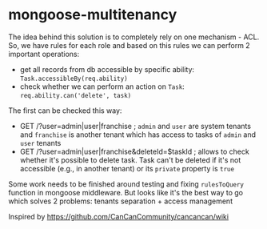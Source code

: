 # mongoose-multitenancy

The idea behind this solution is to completely rely on one mechanism - ACL. So, we have rules for each role and based on this rules we can perform 2 important operations:
* get all records from db accessible by specific ability: `Task.accessibleBy(req.ability)`
* check whether we can perform an action on `Task`: `req.ability.can('delete', task)`

The first can be checked this way:
* GET /?user=admin|user|franchise ; `admin` and `user` are system tenants and `franchise` is another tenant which has access to tasks of `admin` and `user` tenants
* GET /?user=admin|user|franchise&deleteId=$taskId ; allows to check whether it's possible to delete task. Task can't be deleted if it's not accessible (e.g., in another tenant) or its `private` property is `true`

Some work needs to be finished around testing and fixing `rulesToQuery` function in mongoose middleware. But looks like it's the best way to go which solves 2 problems: tenants separation + access management

Inspired by https://github.com/CanCanCommunity/cancancan/wiki
